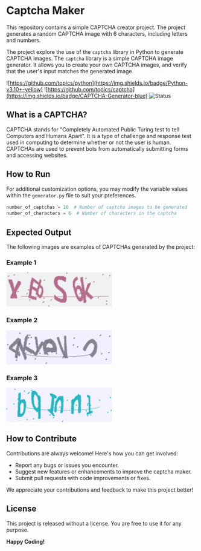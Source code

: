 # Captcha Maker

This repository contains a simple CAPTCHA creator project. The project generates a random CAPTCHA image with 6
characters, including letters and numbers.

The project explore the use of the `captcha` library in Python to generate CAPTCHA images. The `captcha` library is a
simple CAPTCHA image generator. It allows you to create your own CAPTCHA images, and verify that the user's input
matches the generated image.

![https://github.com/topics/python](https://img.shields.io/badge/Python-v3.10+-yellow)
![https://github.com/topics/captcha](https://img.shields.io/badge/CAPTCHA-Generator-blue)
![Status](https://img.shields.io/badge/Status-Complete-yellowgreen)

## What is a CAPTCHA?

CAPTCHA stands for "Completely Automated Public Turing test to tell Computers and Humans Apart". It is a type of
challenge and response test used in computing to determine whether or not the user is human. CAPTCHAs are used to
prevent bots from automatically submitting forms and accessing websites.

## How to Run

For additional customization options, you may modify the variable values within the `generator.py` file to suit your
preferences.

```python
number_of_captchas = 10  # Number of captcha images to be generated
number_of_characters = 6  # Number of characters in the captcha
```

## Expected Output

The following images are examples of CAPTCHAs generated by the project:

### Example 1

![Captcha Sample 00](data/samples/captcha_sample00.png)

### Example 2

![Captcha Sample 01](data/samples/captcha_sample01.png)

### Example 3

![Captcha Sample 02](data/samples/captcha_sample02.png)

## How to Contribute

Contributions are always welcome! Here's how you can get involved:

- Report any bugs or issues you encounter.
- Suggest new features or enhancements to improve the captcha maker.
- Submit pull requests with code improvements or fixes.

We appreciate your contributions and feedback to make this project better!

## License

This project is released without a license. You are free to use it for any purpose.

**Happy Coding!**
